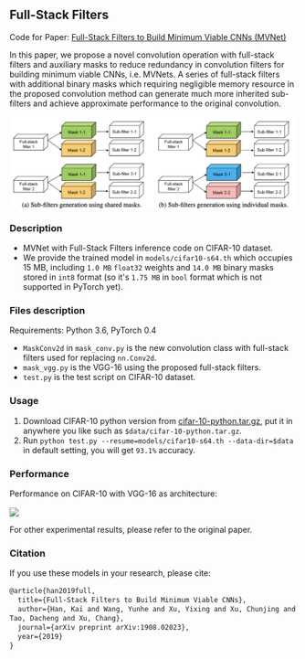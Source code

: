 ## Full-Stack Filters
Code for Paper: [Full-Stack Filters to Build Minimum Viable CNNs (MVNet)](https://arxiv.org/abs/1908.02023)

In this paper, we propose a novel convolution operation with full-stack filters and auxiliary masks to reduce redundancy in convolution filters for building minimum viable CNNs, i.e. MVNets. A series of full-stack filters with additional binary masks which requiring negligible memory resource in the proposed convolution method can generate much more inherited sub-filters and achieve approximate performance to the original convolution.

<img src="./fig/full-stack-filters.png" width="600" hegiht="400" align=center />

### Description
- MVNet with Full-Stack Filters inference code on CIFAR-10 dataset.
- We provide the trained model in `models/cifar10-s64.th` which occupies 15 MB, including `1.0 MB` `float32` weights and `14.0 MB` binary masks stored in `int8` format (so it's `1.75 MB` in `bool` format which is not supported in PyTorch yet).

### Files description
Requirements: Python 3.6, PyTorch 0.4

- `MaskConv2d` in `mask_conv.py` is the new convolution class with full-stack filters used for replacing `nn.Conv2d`.
- `mask_vgg.py` is the VGG-16 using the proposed full-stack filters.
- `test.py` is the test script on CIFAR-10 dataset.

### Usage
1. Download CIFAR-10 python version from [cifar-10-python.tar.gz](https://www.cs.toronto.edu/~kriz/cifar-10-python.tar.gz), put it in anywhere you like such as `$data/cifar-10-python.tar.gz`. 
2. Run `python test.py --resume=models/cifar10-s64.th --data-dir=$data` in default setting, you will get `93.1%` accuracy.

### Performance
Performance on CIFAR-10 with VGG-16 as architecture:

<img src="./fig/cifar10-vgg" width="400" hegiht="80" align=center />

For other experimental results, please refer to the original paper.

### Citation
If you use these models in your research, please cite:
```
@article{han2019full,
  title={Full-Stack Filters to Build Minimum Viable CNNs},
  author={Han, Kai and Wang, Yunhe and Xu, Yixing and Xu, Chunjing and Tao, Dacheng and Xu, Chang},
  journal={arXiv preprint arXiv:1908.02023},
  year={2019}
}
```
